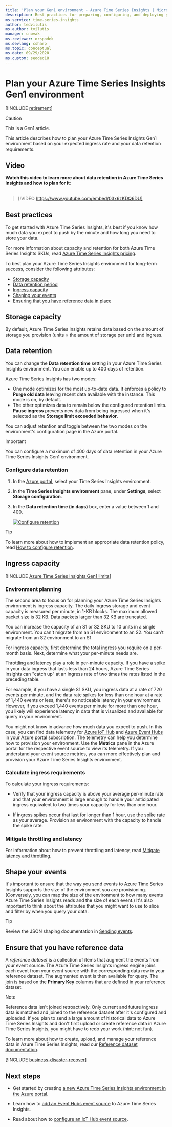 ```yaml
---
title: 'Plan your Gen1 environment - Azure Time Series Insights | Microsoft Docs'
description: Best practices for preparing, configuring, and deploying your Azure Time Series Insights Gen1 environment.
ms.service: time-series-insights
author: tedvilutis
ms.author: tvilutis
manager: cnovak
ms.reviewer: orspodek
ms.devlang: csharp
ms.topic: conceptual
ms.date: 09/29/2020
ms.custom: seodec18
---
```


# Plan your Azure Time Series Insights Gen1 environment

[!INCLUDE [retirement](../../includes/tsi-retirement.md)]

> [!CAUTION]
> This is a Gen1 article.

This article describes how to plan your Azure Time Series Insights Gen1 environment based on your expected ingress rate and your data retention requirements.

## Video

**Watch this video to learn more about data retention in Azure Time Series Insights and how to plan for it**:<br /><br />

> [!VIDEO https://www.youtube.com/embed/03x6zKDQ6DU]

## Best practices

To get started with Azure Time Series Insights, it's best if you know how much data you expect to push by the minute and how long you need to store your data.

For more information about capacity and retention for both Azure Time Series Insights SKUs, read [Azure Time Series Insights pricing](https://azure.microsoft.com/pricing/details/time-series-insights/).

To best plan your Azure Time Series Insights environment for long-term success, consider the following attributes:

- [Storage capacity](#storage-capacity)
- [Data retention period](#data-retention)
- [Ingress capacity](#ingress-capacity)
- [Shaping your events](#shape-your-events)
- [Ensuring that you have reference data in place](#ensure-that-you-have-reference-data)

## Storage capacity

By default, Azure Time Series Insights retains data based on the amount of storage you provision (units &#215; the amount of storage per unit) and ingress.

## Data retention

You can change the **Data retention time** setting in your Azure Time Series Insights environment. You can enable up to 400 days of retention.

Azure Time Series Insights has two modes:

- One mode optimizes for the most up-to-date data. It enforces a policy to **Purge old data** leaving recent data available with the instance. This mode is on, by default.
- The other optimizes data to remain below the configured retention limits. **Pause ingress** prevents new data from being ingressed when it's selected as the **Storage limit exceeded behavior**.

You can adjust retention and toggle between the two modes on the environment's configuration page in the Azure portal.

> [!IMPORTANT]
> You can configure a maximum of 400 days of data retention in your Azure Time Series Insights Gen1 environment.

### Configure data retention

1. In the [Azure portal](https://portal.azure.com), select your Time Series Insights environment.

1. In the **Time Series Insights environment** pane, under **Settings**, select **Storage configuration**.

1. In the **Data retention time (in days)** box, enter a value between 1 and 400.

   [![Configure retention](media/data-retention/configure-data-retention.png)](media/data-retention/configure-data-retention.png#lightbox)

> [!TIP]
> To learn more about how to implement an appropriate data retention policy, read [How to configure retention](./time-series-insights-how-to-configure-retention.md).

## Ingress capacity

[!INCLUDE [Azure Time Series Insights Gen1 limits](../../includes/time-series-insights-ga-limits.md)]

### Environment planning

The second area to focus on for planning your Azure Time Series Insights environment is ingress capacity. The daily ingress storage and event capacity is measured per minute, in 1-KB blocks. The maximum allowed packet size is 32 KB. Data packets larger than 32 KB are truncated.

You can increase the capacity of an S1 or S2 SKU to 10 units in a single environment. You can't migrate from an S1 environment to an S2. You can't migrate from an S2 environment to an S1.

For ingress capacity, first determine the total ingress you require on a per-month basis. Next, determine what your per-minute needs are.

Throttling and latency play a role in per-minute capacity. If you have a spike in your data ingress that lasts less than 24 hours, Azure Time Series Insights can "catch up" at an ingress rate of two times the rates listed in the preceding table.

For example, if you have a single S1 SKU, you ingress data at a rate of 720 events per minute, and the data rate spikes for less than one hour at a rate of 1,440 events or less, there's no noticeable latency in your environment. However, if you exceed 1,440 events per minute for more than one hour, you likely will experience latency in data that is visualized and available for query in your environment.

You might not know in advance how much data you expect to push. In this case, you can find data telemetry for [Azure IoT Hub](../iot-hub/monitor-iot-hub.md) and [Azure Event Hubs](/archive/blogs/cloud_solution_architect/using-the-azure-rest-apis-to-retrieve-event-hub-metrics) in your Azure portal subscription. The telemetry can help you determine how to provision your environment. Use the **Metrics** pane in the Azure portal for the respective event source to view its telemetry. If you understand your event source metrics, you can more effectively plan and provision your Azure Time Series Insights environment.

### Calculate ingress requirements

To calculate your ingress requirements:

- Verify that your ingress capacity is above your average per-minute rate and that your environment is large enough to handle your anticipated ingress equivalent to two times your capacity for less than one hour.

- If ingress spikes occur that last for longer than 1 hour, use the spike rate as your average. Provision an environment with the capacity to handle the spike rate.

### Mitigate throttling and latency

For information about how to prevent throttling and latency, read [Mitigate latency and throttling](time-series-insights-environment-mitigate-latency.md).

## Shape your events

It's important to ensure that the way you send events to Azure Time Series Insights supports the size of the environment you are provisioning. (Conversely, you can map the size of the environment to how many events Azure Time Series Insights reads and the size of each event.) It's also important to think about the attributes that you might want to use to slice and filter by when you query your data.

> [!TIP]
> Review the JSON shaping documentation in [Sending events](time-series-insights-send-events.md).

## Ensure that you have reference data

A *reference dataset* is a collection of items that augment the events from your event source. The Azure Time Series Insights ingress engine joins each event from your event source with the corresponding data row in your reference dataset. The augmented event is then available for query. The join is based on the **Primary Key** columns that are defined in your reference dataset.

> [!NOTE]
> Reference data isn't joined retroactively. Only current and future ingress data is matched and joined to the reference dataset after it's configured and uploaded. If you plan to send a large amount of historical data to Azure Time Series Insights and don't first upload or create reference data in Azure Time Series Insights, you might have to redo your work (hint: not fun).

To learn more about how to create, upload, and manage your reference data in Azure Time Series Insights, read our [Reference dataset documentation](time-series-insights-add-reference-data-set.md).

[!INCLUDE [business-disaster-recover](../../includes/time-series-insights-business-recovery.md)]

## Next steps

- Get started by creating [a new Azure Time Series Insights environment in the Azure portal](time-series-insights-get-started.md).

- Learn how to [add an Event Hubs event source](./how-to-ingest-data-event-hub.md) to Azure Time Series Insights.

- Read about how to [configure an IoT Hub event source](./how-to-ingest-data-iot-hub.md).
